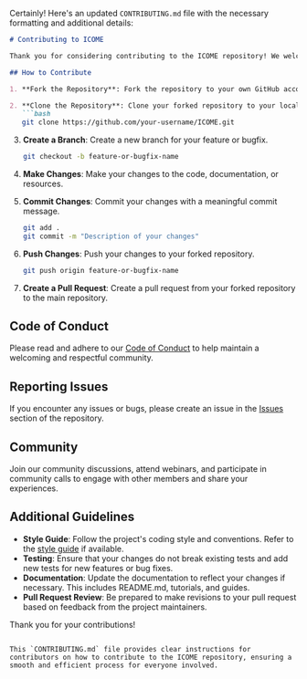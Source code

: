 Certainly! Here's an updated `CONTRIBUTING.md` file with the necessary formatting and additional details:

```markdown
# Contributing to ICOME

Thank you for considering contributing to the ICOME repository! We welcome contributions from the community to help improve and grow this project.

## How to Contribute

1. **Fork the Repository**: Fork the repository to your own GitHub account.

2. **Clone the Repository**: Clone your forked repository to your local machine.
   ```bash
   git clone https://github.com/your-username/ICOME.git
   ```

3. **Create a Branch**: Create a new branch for your feature or bugfix.
   ```bash
   git checkout -b feature-or-bugfix-name
   ```

4. **Make Changes**: Make your changes to the code, documentation, or resources.

5. **Commit Changes**: Commit your changes with a meaningful commit message.
   ```bash
   git add .
   git commit -m "Description of your changes"
   ```

6. **Push Changes**: Push your changes to your forked repository.
   ```bash
   git push origin feature-or-bugfix-name
   ```

7. **Create a Pull Request**: Create a pull request from your forked repository to the main repository.

## Code of Conduct

Please read and adhere to our [Code of Conduct](CODE_OF_CONDUCT.md) to help maintain a welcoming and respectful community.

## Reporting Issues

If you encounter any issues or bugs, please create an issue in the [Issues](https://github.com/Pero-s-Academy/ICOME/issues) section of the repository.

## Community

Join our community discussions, attend webinars, and participate in community calls to engage with other members and share your experiences.

## Additional Guidelines

- **Style Guide**: Follow the project's coding style and conventions. Refer to the [style guide](docs/style-guide.md) if available.
- **Testing**: Ensure that your changes do not break existing tests and add new tests for new features or bug fixes.
- **Documentation**: Update the documentation to reflect your changes if necessary. This includes README.md, tutorials, and guides.
- **Pull Request Review**: Be prepared to make revisions to your pull request based on feedback from the project maintainers.

Thank you for your contributions!
```

This `CONTRIBUTING.md` file provides clear instructions for contributors on how to contribute to the ICOME repository, ensuring a smooth and efficient process for everyone involved.
